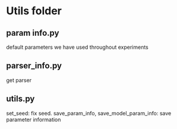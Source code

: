 # Utils folder
 

## param info.py
default parameters we have used throughout experiments

## parser_info.py
get parser

## utils.py
set_seed: fix seed.
save_param_info, save_model_param_info: save parameter information